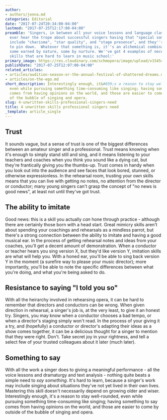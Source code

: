 ```yaml
---
author:
- authors/jenna.md
categories: Editorial
date: "2017-07-24T20:34:00-04:00"
lastmod: "2017-07-25T12:17:00-04:00"
preamble: 'Singers, in between all your voice lessons and language classes, do you
  ever hear the trope about successful singers having that "special something"? Synonyms
  include "charisma", "star quality", and "stage presence", and they''re all too vague
  to pin down.  Whatever that something is, it''s an alchemical combination of qualities,
  some earned by nature, some by nurture. We''ve got 4 examples of necessary singer
  skills that are hard to learn in music school:'
primary_image: https://res.cloudinary.com/schmopera/image/upload/v1545409169/media/webhook-uploads/1500945243196/2017-07-24---Skills.jpg.jpg
publishDate: "2017-07-25T12:07:00-04:00"
related_articles:
- articles/audition-season-or-the-annual-festival-of-shattered-dreams.md
- articles/on-the-ego.md
short_description: Interestingly enough, it&#039;s a reason to stay well-rounded,
  even while pursuing something time-consuming like singing; having something to say
  comes from having opinions on the world, and those are easier to come by outside
  of the bubble of singing and opera.
slug: 4-unwritten-skills-professional-singers-need
title: 4 unwritten skills professional singers need
_template: article_single
---
```


## Trust

It sounds vague, but a sense of trust is one of the biggest differences between an amateur singer and a professional. Trust means knowing when it's enough to simply stand still and sing, and it means listening to your teachers and coaches when you think you sound like a dying cat, but they're frantically giving you the thumbs-up. Trust comes in handy when you look out into the audience and see faces that look bored, stunned, or otherwise expressionless. In the rehearsal room, trusting your own skills means that you can live with getting no notes, no attention from the director or conductor; many young singers can't grasp the concept of "no news is good news", at least not until they've got trust.

## The ability to imitate

Good news: this is a skill you actually *can* hone through practice - although there are certainly those born with a head start. Great mimicry skills aren't about spending your coachings and rehearsals as a mindless parrot, but there's a strong connection between the ability to imitate and having a good musical ear. In the process of getting rehearsal notes and ideas from your coaches, you'll get a decent amount of demonstration. When a conductor or teacher hears you sing version X, but they'd like version Y, imitation skills are what will help you. With a honed ear, you'll be able to sing back version Y in the moment (a surefire way to please your music director); more importantly, you'll be able to note the specific differences between what you're doing, and what you're being asked to do.

## Resistance to saying "I told you so"

With all the heirarchy involved in rehearsing opera, it can be hard to remember that directors and conductors can be wrong. When given direction in rehearsal, a singer's job is, at the very least, to give it an honest try. Singers, you may know when a conductor chooses a bad tempo, or when a director's staging simply won't read. In the process of your giving it a try, and (hopefully) a conductor or director's adapting their ideas as a show comes together, it can be a delicious thought for a singer to mention that they were right. Don't. Take secret joy in your rightness, and tell a select few of your trusted colleagues about it later (much later).

## Something to say

With all the work a singer does to giving a meaningful performance - all the voice lessons and dramaturgy and text analysis - nothing quite beats a simple need to *say something*. It's hard to learn, because a singer's work may include singing about situations they've not yet lived in their own lives. Mastering this skill doesn't necessarily depend on growing older and wiser. Interestingly enough, it's a reason to stay well-rounded, even while pursuing something time-consuming like singing; having something to say comes from having opinions on the world, and those are easier to come by outside of the bubble of singing and opera.
